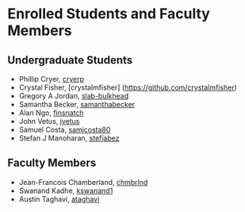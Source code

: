 Enrolled Students and Faculty Members
=====================================


Undergraduate Students
----------------------

* Phillip Cryer, [cryerp](https://github.com/cryerp)
* Crystal Fisher, [crystalmfisher] (https://github.com/crystalmfisher)
* Gregory A Jordan, [slab-bulkhead](https://github.com/slab-bulkhead)
* Samantha Becker, [samanthabecker](https://github.com/samanthabecker)
* Alan Ngo, [finsnatch](https:/github.com/finsnatch)
* John Vetus, [jvetus](https://github.com/jvetus)
* Samuel Costa, [samjcosta80](https://github/samjcosta80)
* Stefan J Manoharan, [stefjabez](https://github/stefjabez)

Faculty Members
---------------

* Jean-Francois Chamberland, [chmbrlnd](https://github.com/chmbrlnd)
* Swanand Kadhe, [kswanand1](https://github.com/Swanand-Kadhe)
* Austin Taghavi, [ataghavi](https://github.com/ATaghavi)

